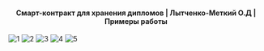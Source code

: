 

<h4 align="center">
  <a>Смарт-контракт для хранения дипломов</a> |
  <a>Лытченко-Меткий О.Д</a> |
  <a>Примеры работы</a>
</h4>


![1](https://github.com/Graddery/project/assets/1.png)
![2](https://github.com/Graddery/project/assets/2.png)
![3](https://github.com/Graddery/project/assets/3.png)
![4](https://github.com/Graddery/project/assets/4.png)
![5](https://github.com/Graddery/project/assets/5.png)

